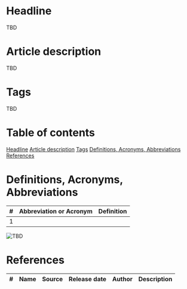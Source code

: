 # Headline
TBD

# Article description
TBD 

# Tags
TBD

# Table of contents
[Headline](https://github.com/dimanikulin/dimanikulin/blob/main/!Template.md#headline)
[Article description](https://github.com/dimanikulin/dimanikulin/blob/main/!Template.md#article-description)
[Tags](https://github.com/dimanikulin/dimanikulin/blob/main/!Template.md#tags)
[Definitions, Acronyms, Abbreviations](https://github.com/dimanikulin/dimanikulin/blob/main/!Template.md#definitions-acronyms-abbreviations)
[References](https://github.com/dimanikulin/dimanikulin/blob/main/!Template.md#references)

# Definitions, Acronyms, Abbreviations
| # | Abbreviation or Acronym | Definition     |
| - | ------------------------|:--------------:|
| 1 |

<img src="./Images/TBD.jpg" alt="TBD" />

# References
| # | Name                 | Source                | Release date           |  Author                 | Description   |
| - | ---------------------|---------------------- |----------------------- | ----------------------- |:-------------:|
